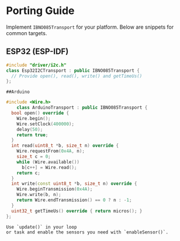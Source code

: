 # Porting Guide

Implement `IBNO085Transport` for your platform. Below are snippets for common targets.

## ESP32 (ESP-IDF)
```cpp
#include "driver/i2c.h"
class Esp32I2CTransport : public IBNO085Transport {
  // Provide open(), read(), write() and getTimeUs()
};
```

    ##Arduino
```cpp
#include <Wire.h>
    class ArduinoTransport : public IBNO085Transport {
  bool open() override {
    Wire.begin();
    Wire.setClock(400000);
    delay(50);
    return true;
  }
  int read(uint8_t *b, size_t n) override {
    Wire.requestFrom(0x4A, n);
    size_t c = 0;
    while (Wire.available())
      b[c++] = Wire.read();
    return c;
  }
  int write(const uint8_t *b, size_t n) override {
    Wire.beginTransmission(0x4A);
    Wire.write(b, n);
    return Wire.endTransmission() == 0 ? n : -1;
  }
  uint32_t getTimeUs() override { return micros(); }
};
```

    Use `update()` in your loop
    or task and enable the sensors you need with `enableSensor()`.
